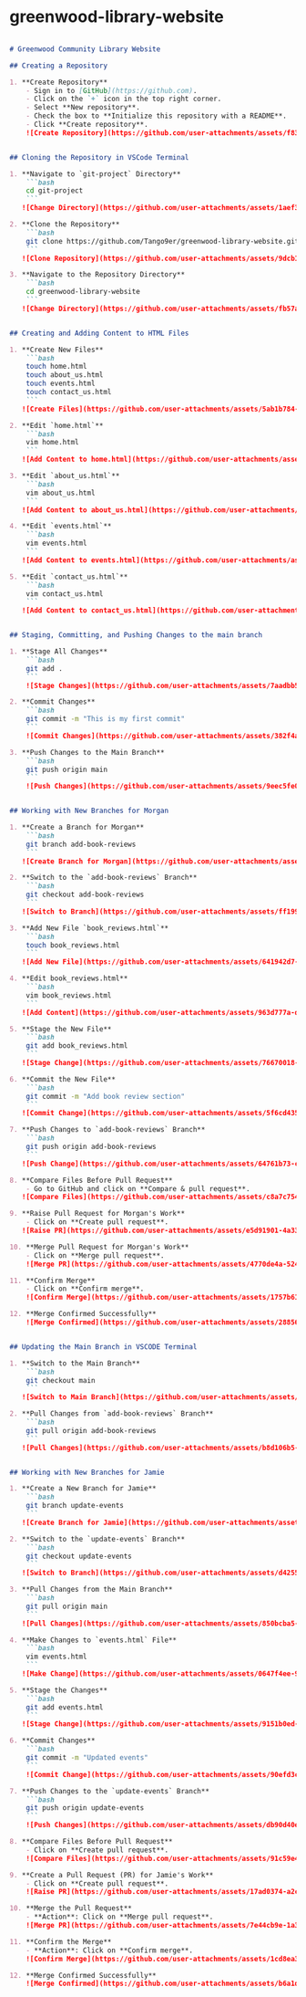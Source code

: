 # greenwood-library-website

```markdown

# Greenwood Community Library Website

## Creating a Repository

1. **Create Repository**
    - Sign in to [GitHub](https://github.com).
    - Click on the `+` icon in the top right corner.
    - Select **New repository**.
    - Check the box to **Initialize this repository with a README**.
    - Click **Create repository**.
    ![Create Repository](https://github.com/user-attachments/assets/f8359982-4d52-4281-b250-df7280f14097)


## Cloning the Repository in VSCode Terminal

1. **Navigate to `git-project` Directory**
    ```bash
    cd git-project
    ```
   ![Change Directory](https://github.com/user-attachments/assets/1aef3674-368b-48dc-b082-55e59e2c9340)

2. **Clone the Repository**
    ```bash
    git clone https://github.com/Tango9er/greenwood-library-website.git
    ```
   ![Clone Repository](https://github.com/user-attachments/assets/9dcb165c-f283-4c88-956b-6c09c74ea848)

3. **Navigate to the Repository Directory**
    ```bash
    cd greenwood-library-website
    ```
   ![Change Directory](https://github.com/user-attachments/assets/fb57a943-8c48-439e-a7c7-8de58dc57c7d)


## Creating and Adding Content to HTML Files

1. **Create New Files**
    ```bash
    touch home.html
    touch about_us.html
    touch events.html
    touch contact_us.html
    ```
   ![Create Files](https://github.com/user-attachments/assets/5ab1b784-a0c7-4ae8-953b-5c63022de705)

2. **Edit `home.html`**
    ```bash
    vim home.html
    ```
   ![Add Content to home.html](https://github.com/user-attachments/assets/653bf141-1717-4ad2-8937-8b1e264882b8)

3. **Edit `about_us.html`**
    ```bash
    vim about_us.html
    ```
   ![Add Content to about_us.html](https://github.com/user-attachments/assets/ad5b9ef5-d279-4430-b951-3d016f51b496)

4. **Edit `events.html`**
    ```bash
    vim events.html
    ```
   ![Add Content to events.html](https://github.com/user-attachments/assets/97555bf6-823b-4703-8460-3792975e81d6)

5. **Edit `contact_us.html`**
    ```bash
    vim contact_us.html
    ```
   ![Add Content to contact_us.html](https://github.com/user-attachments/assets/17eef179-12b0-409c-a278-5cc35cc5e48c)


## Staging, Committing, and Pushing Changes to the main branch

1. **Stage All Changes**
    ```bash
    git add .
    ```
    ![Stage Changes](https://github.com/user-attachments/assets/7aadbb57-279c-4bbb-8cf7-14c57460a346)

2. **Commit Changes**
    ```bash
    git commit -m "This is my first commit"
    ```
    ![Commit Changes](https://github.com/user-attachments/assets/382f4a7a-f24b-4537-9566-613d4b7bf9c8)

3. **Push Changes to the Main Branch**
    ```bash
    git push origin main
    ```
    ![Push Changes](https://github.com/user-attachments/assets/9eec5fe0-0b03-4d12-bcea-9c7e4d7e5405)


## Working with New Branches for Morgan

1. **Create a Branch for Morgan**
    ```bash
    git branch add-book-reviews
    ```
   ![Create Branch for Morgan](https://github.com/user-attachments/assets/0e993544-812d-41ac-9723-c68847dbdfba)

2. **Switch to the `add-book-reviews` Branch**
    ```bash
    git checkout add-book-reviews
    ```
   ![Switch to Branch](https://github.com/user-attachments/assets/ff1996ad-54fe-4aac-a972-bb1685486f77)

3. **Add New File `book_reviews.html`**
    ```bash
    touch book_reviews.html
    ```
   ![Add New File](https://github.com/user-attachments/assets/641942d7-652d-4602-8cd9-8d20f0c10dcb)

4. **Edit book_reviews.html**
    ```bash
    vim book_reviews.html
    ```
   ![Add Content](https://github.com/user-attachments/assets/963d777a-d8e5-4249-9785-3ebac5789816)

5. **Stage the New File**
    ```bash
    git add book_reviews.html
    ```
   ![Stage Change](https://github.com/user-attachments/assets/76670018-9d14-4d02-b2c6-5b21a4518b77)

6. **Commit the New File**
    ```bash
    git commit -m "Add book review section"
    ```
   ![Commit Change](https://github.com/user-attachments/assets/5f6cd435-a276-4fc9-b9fb-fe603b4ac031)

7. **Push Changes to `add-book-reviews` Branch**
    ```bash
    git push origin add-book-reviews
    ```
   ![Push Change](https://github.com/user-attachments/assets/64761b73-c71b-4bfe-b585-247bff5a179b)

8. **Compare Files Before Pull Request**
    - Go to GitHub and click on **Compare & pull request**.
   ![Compare Files](https://github.com/user-attachments/assets/c8a7c754-2692-49d4-8322-59076bcd7e0c)

9. **Raise Pull Request for Morgan's Work**
    - Click on **Create pull request**.
   ![Raise PR](https://github.com/user-attachments/assets/e5d91901-4a33-40fa-9b0d-d825a38f431d)

10. **Merge Pull Request for Morgan's Work**
    - Click on **Merge pull request**.
    ![Merge PR](https://github.com/user-attachments/assets/4770de4a-5241-4475-86a7-c780c5d00718)

11. **Confirm Merge**
    - Click on **Confirm merge**.
    ![Confirm Merge](https://github.com/user-attachments/assets/1757b61a-1b15-48f4-a489-011744d5b966)

12. **Merge Confirmed Successfully**
    ![Merge Confirmed](https://github.com/user-attachments/assets/28856708-2fc2-4166-a9e5-87595235f5de)


## Updating the Main Branch in VSCODE Terminal

1. **Switch to the Main Branch**
    ```bash
    git checkout main
    ```
   ![Switch to Main Branch](https://github.com/user-attachments/assets/60ac6165-ecd0-4347-bd21-ad99ebcff443)

2. **Pull Changes from `add-book-reviews` Branch**
    ```bash
    git pull origin add-book-reviews
    ```
   ![Pull Changes](https://github.com/user-attachments/assets/b8d106b5-38da-4b0e-b494-696d4627f4ea)


## Working with New Branches for Jamie

1. **Create a New Branch for Jamie**
    ```bash
    git branch update-events
    ```
   ![Create Branch for Jamie](https://github.com/user-attachments/assets/d1aa7736-4602-402c-92ea-050bc19a6805)

2. **Switch to the `update-events` Branch**
    ```bash
    git checkout update-events
    ```
   ![Switch to Branch](https://github.com/user-attachments/assets/d4255cf5-c819-4601-a160-148659c9ee01)

3. **Pull Changes from the Main Branch**
    ```bash
    git pull origin main
    ```
   ![Pull Changes](https://github.com/user-attachments/assets/850bcba5-cc87-42db-b417-c7ae438013e4)

4. **Make Changes to `events.html` File**
    ```bash
    vim events.html
    ```
   ![Make Change](https://github.com/user-attachments/assets/0647f4ee-97d0-48c4-9c0f-b36e49bcb1c9)

5. **Stage the Changes**
    ```bash
    git add events.html
    ```
   ![Stage Change](https://github.com/user-attachments/assets/9151b0ed-dd00-476e-8d7c-7d5579801886)

6. **Commit Changes**
    ```bash
    git commit -m "Updated events"
    ```
    ![Commit Change](https://github.com/user-attachments/assets/90efd3c5-b63b-4cfc-92b3-c5f71675dd00)

7. **Push Changes to the `update-events` Branch**
    ```bash
    git push origin update-events
    ```
    ![Push Changes](https://github.com/user-attachments/assets/db90d40e-f727-44ea-af6f-24f5f7df5ad8)

8. **Compare Files Before Pull Request**
    - Click on **Create pull request**.
    ![Compare Files](https://github.com/user-attachments/assets/91c59e42-8a5f-4d59-8a31-f64626ddffe7)

9. **Create a Pull Request (PR) for Jamie's Work**
    - Click on **Create pull request**.
    ![Raise PR](https://github.com/user-attachments/assets/17ad0374-a2cf-4de1-aed9-fe4da42c13d5)

10. **Merge the Pull Request**
    - **Action**: Click on **Merge pull request**.
    ![Merge PR](https://github.com/user-attachments/assets/7e44cb9e-1a3f-4483-a0b7-f20652a6d00e)

11. **Confirm the Merge**
    - **Action**: Click on **Confirm merge**.
    ![Confirm Merge](https://github.com/user-attachments/assets/1cd8ea3f-92e7-4309-934d-cb2de68ba641)

12. **Merge Confirmed Successfully**
    ![Merge Confirmed](https://github.com/user-attachments/assets/b6a1d3a2-4c0d-4bd4-847d-ae4148b02656)

```



